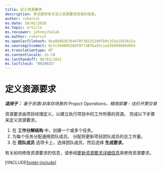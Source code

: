 ```yaml
---
title: 定义资源要求
description: 本文提供有关定义资源要求信息的信息。
author: ruhercul
ms.date: 10/01/2020
ms.topic: article
ms.reviewer: johnmichalak
ms.author: ruhercul
ms.openlocfilehash: 0ea0b883b764478f381312d9fb9c323a1563b22a
ms.sourcegitcommit: 6cfc50d89528df977a8f6a55c1ad39d99800d9b4
ms.translationtype: HT
ms.contentlocale: zh-CN
ms.lasthandoff: 06/03/2022
ms.locfileid: "8924925"
---
```

# <a name="define-resource-requirements"></a>定义资源要求

_**适用于：** 基于资源/非库存场景的 Project Operations，精简部署 - 估价开票交易_

资源要求由项目经理定义，以建立执行项目中的工作所需的资源。 完成以下步骤来定义资源要求。

1.  在 **工作分解结构** 中，创建一个或多个任务。
2.  为每个任务分配通用团队成员。 分配将更新项目团队成员的总工作量。
3.  在 **团队成员** 选项卡上，选择团队成员，然后选择 **生成要求**。

有关如何修改资源要求的信息，请参阅[更新资源要求详细信息](define-resource-requirements.md)来修改资源要求。

[!INCLUDE[footer-include](../includes/footer-banner.md)]